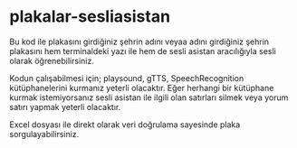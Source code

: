 # plakalar-sesliasistan

Bu kod ile plakasını girdiğiniz şehrin adını veyaa adını girdiğiniz şehrin plakasını hem terminaldeki yazı ile hem de sesli asistan aracılığıyla sesli olarak öğrenebilirsiniz.

Kodun çalışabilmesi için;
playsound,
gTTS,
SpeechRecognition   kütüphanelerini kurmanız yeterli olacaktır. Eğer herhangi bir kütüphane kurmak istemiyorsanız sesli asistan ile ilgili olan satırları silmek veya yorum satırı yapmak yeterli olacaktır. 

Excel dosyası ile direkt olarak veri doğrulama sayesinde plaka sorgulayabilirsiniz.

